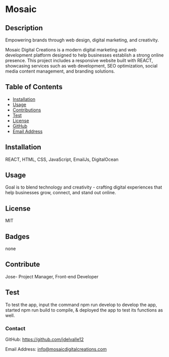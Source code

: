 # Mosaic

## Description

Empowering brands through web design, digital marketing, and creativity.

Mosaic Digital Creations is a modern digital marketing and web development platform designed to help businesses establish a strong online presence. This project includes a responsive website built with REACT, showcasing services such as web development, SEO optimization, social media content management, and branding solutions. 


## Table of Contents


* [Installation](#installation)
* [Usage](#usage)
* [Contributions](#contributions)
* [Test](#tests)
* [License](#license)
* [GitHub](#github)
* [Email Address](#emailaddress)

## Installation

REACT, HTML, CSS, JavaScript, EmailJs, DigitalOcean


## Usage

Goal is to blend technology and creativity - crafting digital experiences that help businesses grow, connect, and stand out online. 


## License

MIT


## Badges

none

## Contribute

Jose- Project Manager, Front-end Developer
 

## Test

To test the app, input the command npm run develop to develop the app, started npm run build to compile, & deployed the app to test its functions as well. 


### Contact

GitHub: https://github.com/jdelvalle12

Email Address: info@mosaicdigitalcreations.com